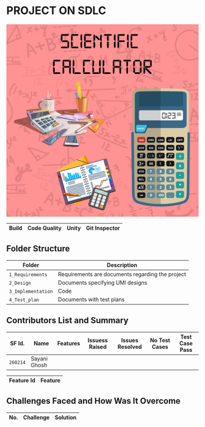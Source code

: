 # PROJECT ON SDLC
![Banner](https://github.com/260214/MinorProject/blob/main/Requirements/Scientific%20calculator.jpeg)


Build | Code Quality | Unity | Git Inspector
|---------|------------|-----------|----------------


## Folder Structure
Folder             | Description
-------------------| -----------------------------------------
`1_Requirements`   | Requirements are documents regarding the project
`2_Design`         | Documents specifying UMl designs
`3_Implementation` | Code
`4_Test_plan`      | Documents with test plans 

## Contributors List and Summary

SF Id. |  Name   |    Features    | Issuess Raised |Issues Resolved|No Test Cases|Test Case Pass
-------|---------|----------------|----------------|---------------|-------------|--------------
`260214` | Sayani Ghosh  |   |     |    |  |    
   

| Feature Id | Feature |
| -----------|---------|


## Challenges Faced and How Was It Overcome
| No. | Challenge | Solution
|-----|-----------|--------

